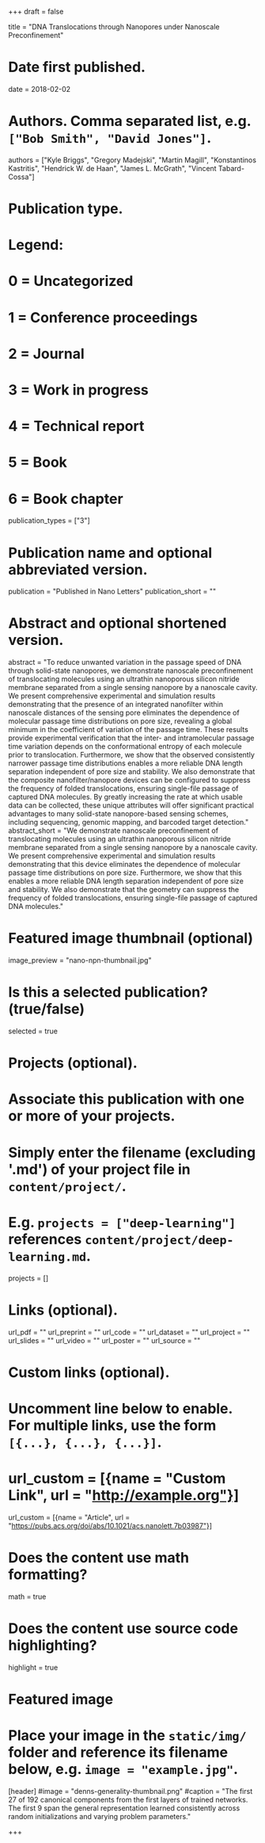+++
draft = false

title = "DNA Translocations through Nanopores under Nanoscale Preconfinement"

# Date first published.
date = 2018-02-02

# Authors. Comma separated list, e.g. `["Bob Smith", "David Jones"]`.
authors = ["Kyle Briggs", "Gregory Madejski", "Martin Magill", "Konstantinos Kastritis", "Hendrick W. de Haan", "James L. McGrath", "Vincent Tabard-Cossa"]

# Publication type.
# Legend:
# 0 = Uncategorized
# 1 = Conference proceedings
# 2 = Journal
# 3 = Work in progress
# 4 = Technical report
# 5 = Book
# 6 = Book chapter
publication_types = ["3"]

# Publication name and optional abbreviated version.
publication = "Published in Nano Letters"
publication_short = ""

# Abstract and optional shortened version.
abstract = "To reduce unwanted variation in the passage speed of DNA through solid-state nanopores, we demonstrate nanoscale preconfinement of translocating molecules using an ultrathin nanoporous silicon nitride membrane separated from a single sensing nanopore by a nanoscale cavity. We present comprehensive experimental and simulation results demonstrating that the presence of an integrated nanofilter within nanoscale distances of the sensing pore eliminates the dependence of molecular passage time distributions on pore size, revealing a global minimum in the coefficient of variation of the passage time. These results provide experimental verification that the inter- and intramolecular passage time variation depends on the conformational entropy of each molecule prior to translocation. Furthermore, we show that the observed consistently narrower passage time distributions enables a more reliable DNA length separation independent of pore size and stability. We also demonstrate that the composite nanofilter/nanopore devices can be configured to suppress the frequency of folded translocations, ensuring single-file passage of captured DNA molecules. By greatly increasing the rate at which usable data can be collected, these unique attributes will offer significant practical advantages to many solid-state nanopore-based sensing schemes, including sequencing, genomic mapping, and barcoded target detection."
abstract_short = "We demonstrate nanoscale preconfinement of translocating molecules using an ultrathin nanoporous silicon nitride membrane separated from a single sensing nanopore by a nanoscale cavity. We present comprehensive experimental and simulation results demonstrating that this device eliminates the dependence of molecular passage time distributions on pore size. Furthermore, we show that this enables a more reliable DNA length separation independent of pore size and stability. We also demonstrate that the geometry can suppress the frequency of folded translocations, ensuring single-file passage of captured DNA molecules."

# Featured image thumbnail (optional)
image_preview = "nano-npn-thumbnail.jpg"

# Is this a selected publication? (true/false)
selected = true

# Projects (optional).
#   Associate this publication with one or more of your projects.
#   Simply enter the filename (excluding '.md') of your project file in `content/project/`.
#   E.g. `projects = ["deep-learning"]` references `content/project/deep-learning.md`.
projects = []

# Links (optional).
url_pdf = ""
url_preprint = ""
url_code = ""
url_dataset = ""
url_project = ""
url_slides = ""
url_video = ""
url_poster = ""
url_source = ""

# Custom links (optional).
#   Uncomment line below to enable. For multiple links, use the form `[{...}, {...}, {...}]`.
# url_custom = [{name = "Custom Link", url = "http://example.org"}]
url_custom = [{name = "Article", url = "https://pubs.acs.org/doi/abs/10.1021/acs.nanolett.7b03987"}]

# Does the content use math formatting?
math = true

# Does the content use source code highlighting?
highlight = true

# Featured image
# Place your image in the `static/img/` folder and reference its filename below, e.g. `image = "example.jpg"`.
[header]
#image = "denns-generality-thumbnail.png"
#caption = "The first 27 of 192 canonical components from the first layers of trained networks. The first 9 span the general representation learned consistently across random initializations and varying problem parameters."


+++




